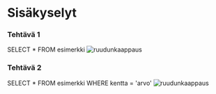 # Sisäkyselyt

### Tehtävä 1
SELECT * FROM esimerkki 
![ruudunkaappaus](kuvatiedoston-nimi.png)

### Tehtävä 2
SELECT * FROM esimerkki WHERE kentta = 'arvo' 
![ruudunkaappaus](kuvatiedoston-nimi.png)